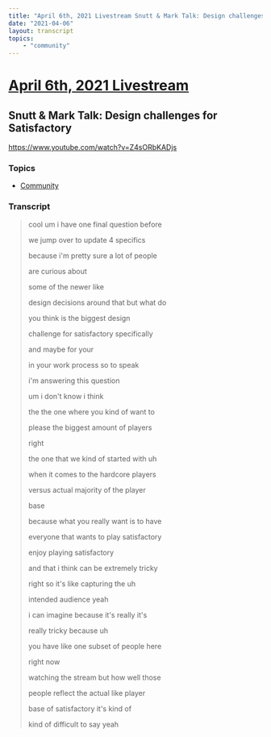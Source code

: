 ```yaml
---
title: "April 6th, 2021 Livestream Snutt & Mark Talk: Design challenges for Satisfactory"
date: "2021-04-06"
layout: transcript
topics:
    - "community"
---
```

# [April 6th, 2021 Livestream](../2021-04-06.md)
## Snutt & Mark Talk: Design challenges for Satisfactory
https://www.youtube.com/watch?v=Z4sORbKADjs

### Topics
* [Community](../topics/community.md)

### Transcript

> cool um i have one final question before
>
> we jump over to update 4 specifics
>
> because i'm pretty sure a lot of people
>
> are curious about
>
> some of the newer like
>
> design decisions around that but what do
>
> you think is the biggest design
>
> challenge for satisfactory specifically
>
> and maybe for your
>
> in your work process so to speak
>
> i'm answering this question
>
> um i don't know i think
>
> the the one where you kind of want to
>
> please the biggest amount of players
>
> right
>
> the one that we kind of started with uh
>
> when it comes to the hardcore players
>
> versus actual majority of the player
>
> base
>
> because what you really want is to have
>
> everyone that wants to play satisfactory
>
> enjoy playing satisfactory
>
> and that i think can be extremely tricky
>
> right so it's like capturing the uh
>
> intended audience yeah
>
> i can imagine because it's really it's
>
> really tricky because uh
>
> you have like one subset of people here
>
> right now
>
> watching the stream but how well those
>
> people reflect the actual like player
>
> base of satisfactory it's kind of
>
> kind of difficult to say yeah
